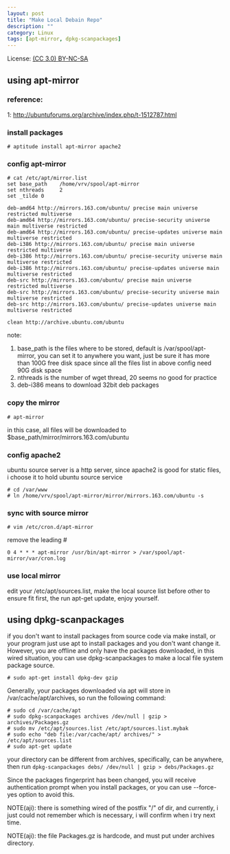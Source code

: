 ```yaml
---
layout: post
title: "Make Local Debain Repo"
description: ""
category: Linux
tags: [apt-mirror, dpkg-scanpackages]
---
```


License: [(CC 3.0) BY-NC-SA](http://creativecommons.org/licenses/by-nc-sa/3.0/)

## using apt-mirror

### reference:

1: http://ubuntuforums.org/archive/index.php/t-1512787.html

### install packages

    # aptitude install apt-mirror apache2

### config apt-mirror

    # cat /etc/apt/mirror.list
    set base_path    /home/vrv/spool/apt-mirror
    set nthreads     2
    set _tilde 0

    deb-amd64 http://mirrors.163.com/ubuntu/ precise main universe restricted multiverse
    deb-amd64 http://mirrors.163.com/ubuntu/ precise-security universe main multiverse restricted
    deb-amd64 http://mirrors.163.com/ubuntu/ precise-updates universe main multiverse restricted
    deb-i386 http://mirrors.163.com/ubuntu/ precise main universe restricted multiverse
    deb-i386 http://mirrors.163.com/ubuntu/ precise-security universe main multiverse restricted
    deb-i386 http://mirrors.163.com/ubuntu/ precise-updates universe main multiverse restricted
    deb-src http://mirrors.163.com/ubuntu/ precise main universe restricted multiverse
    deb-src http://mirrors.163.com/ubuntu/ precise-security universe main multiverse restricted
    deb-src http://mirrors.163.com/ubuntu/ precise-updates universe main multiverse restricted

    clean http://archive.ubuntu.com/ubuntu

note:

1. base_path is the files where to be stored, default is /var/spool/apt-mirror, you can set it to anywhere you want, just be sure it has more than 100G free disk space since all the files list in above config need 90G disk space
2. nthreads is the number of wget thread, 20 seems no good for practice
3. deb-i386 means to download 32bit deb packages

### copy the mirror

    # apt-mirror

in this case, all files will be downloaded to $base_path/mirror/mirrors.163.com/ubuntu

### config apache2

ubuntu source server is a http server, since apache2 is good for static files, i choose it to hold ubuntu source service

    # cd /var/www
    # ln /home/vrv/spool/apt-mirror/mirror/mirrors.163.com/ubuntu -s

### sync with source mirror

    # vim /etc/cron.d/apt-mirror

remove the leading #

    0 4 * * * apt-mirror /usr/bin/apt-mirror > /var/spool/apt-mirror/var/cron.log

### use local mirror

edit your /etc/apt/sources.list, make the local source list before other to ensure fit first, the run apt-get update, enjoy yourself.

## using dpkg-scanpackages

if you don't want to install packages from source code via make install, or your program just use apt to install packages and you don't want change it. However, you are offline and only have the packages downloaded, in this wired situation, you can use dpkg-scanpackages to make a local file system package source.

    # sudo apt-get install dpkg-dev gzip

Generally, your packages downloaded via apt will store in /var/cache/apt/archives, so run the following command:

    # sudo cd /var/cache/apt
    # sudo dpkg-scanpackages archives /dev/null | gzip > archives/Packages.gz
    # sudo mv /etc/apt/sources.list /etc/apt/sources.list.mybak
    # sudo echo "deb file:/var/cache/apt/ archives/" > /etc/apt/sources.list
    # sudo apt-get update

your directory can be different from archives, specifically, can be anywhere, then run `dpkg-scanpackages debs/ /dev/null | gzip > debs/Packages.gz`

Since the packages fingerprint has been changed, you will receive authentication prompt when you install packages, or you can use --force-yes option to avoid this.

NOTE(aji): there is something wired of the postfix "/" of dir, and currently, i just could not remember which is necessary, i will confirm when i try next time.

NOTE(aji): the file Packages.gz is hardcode, and must put under archives directory.
